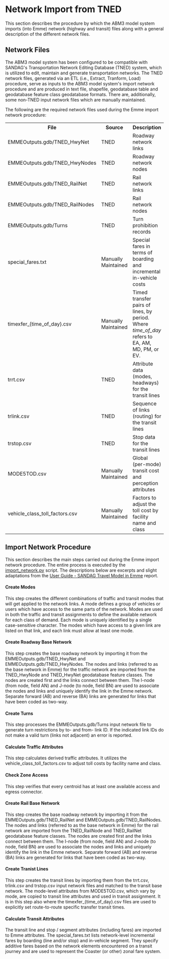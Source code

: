 # Network Import from TNED

This section describes the procedure by which the ABM3 model system imports (into Emme) network (highway and transit) files along with a general description of the different network files.

## Network Files

The ABM3 model system has been configured to be compatible with SANDAG's Transportation Network Editing Database (TNED) system, which is utilized to edit, maintain and generate transportation networks. The TNED network files, generated via an ETL (i.e., Extract, Tranform, Load) procedure, serve as inputs to the ABM3 model system's import network procedure and are produced in text file, shapefile, geodatabase table and geodatabase feature class geodatabase formats. There are, additionally, some non-TNED input network files which are manually maintained.

The following are the required network files used during the Emme import network procedure:

<table>
  <tr>
    <th>File</th>
    <th>Source</h>
    <th>Description</th>
  </tr>
  <tr>
    <td>EMMEOutputs.gdb/TNED_HwyNet</td>
    <td>TNED</td>
    <td>Roadway network links</td>
  </tr>
  <tr>
    <td>EMMEOutputs.gdb/TNED_HwyNodes</td>
    <td>TNED</td>
    <td>Roadway network nodes</td>
  </tr>
  <tr>
    <td>EMMEOutputs.gdb/TNED_RailNet</td>
    <td>TNED</td>
    <td>Rail network links</td>
  </tr>
  <tr>
    <td>EMMEOutputs.gdb/TNED_RailNodes</td>
    <td>TNED</td>
    <td>Rail network nodes</td>
  </tr>
  <tr>
    <td>EMMEOutputs.gdb/Turns</td>
    <td>TNED</td>
    <td>Turn prohibition records</td>
  </tr>
  <tr>
    <td>special_fares.txt</td>
    <td>Manually Maintained</td>
    <td>Special fares in terms of boarding and incremental in-vehicle costs</td>
  </tr>
  <tr>
    <td>timexfer_{time_of_day}.csv</td>
    <td>Manually Maintained</td>
    <td>Timed transfer pairs of lines, by period. Where <i>time_of_day</i> refers to EA, AM, MD, PM, or EV.</td>
  </tr>
  <tr>
    <td>trrt.csv</td>
    <td>TNED</td>
    <td>Attribute data (modes, headways) for the transit lines</td>
  </tr>
  <tr>
    <td>trlink.csv</td>
    <td>TNED</td>
    <td>Sequence of links (routing) for the transit lines</td>
  </tr>
  <tr>
    <td>trstop.csv</td>
    <td>TNED</td>
    <td>Stop data for the transit lines</td>
  </tr>
  <tr>
    <td>MODE5TOD.csv</td>
    <td>Manually Maintained</td>
    <td>Global (per-mode) transit cost and perception attributes</td>
  </tr>
  <tr>
    <td>vehicle_class_toll_factors.csv</td>
    <td>Manually Maintained</td>
    <td>Factors to adjust the toll cost by facility name and class</td>
  </tr>
</table>

## Import Network Procedure

This section describes the main steps carried out during the Emme import network procedure. The entire process is executed by the [import_network.py](https://github.com/SANDAG/ABM/blob/ABM3_develop/src/main/emme/toolbox/import/import_network.py) script. The descriptions below are excerpts and slight adaptations from the [User Guide - SANDAG Travel Model in Emme](https://github.com/SANDAG/ABM/wiki/files/user_guide_sandag_emme.pdf) report.

#### Create Modes

This step creates the different combinations of traffic and transit modes that will get applied to the network links. A mode defines a group of vehicles or users which have access to the same parts of the network. Modes are used in both the traffic and transit assignments to define the available network for each class of demand. Each mode is uniquely identified by a single case-sensitive character. The modes which have access to a given link are listed on that link, and each link must allow at least one mode.

#### Create Roadway Base Network

This step creates the base roadway network by importing it from the EMMEOutputs.gdb/TNED_HwyNet and EMMEOutputs.gdb/TNED_HwyNodes. The nodes and links (referred to as the base network in Emme) for the traffic network are imported from the TNED_HwyNode and TNED_HwyNet geodatabase feature classes. The nodes are created first and the links connect between them. The I-node (from node, field AN) and J-node (to node, field BN) are used to associate the nodes and links and uniquely identify the link in the Emme network. Separate forward (AB) and reverse (BA) links are generated for links that have been coded as two-way. 

#### Create Turns

This step processes the EMMEOutputs.gdb/Turns input network file to generate turn restrictions by to- and from- link ID. If the indicated link IDs do not make a valid turn (links not adjacent) an error is reported.

#### Calculate Traffic Attributes

This step calculates derived traffic attributes. It utilizes the vehicle_class_toll_factors.csv to adjust toll costs by facility name and class.

#### Check Zone Access

This step verifies that every centroid has at least one available access and egress connector.

#### Create Rail Base Network

This step creates the base roadway network by importing it from the EMMEOutputs.gdb/TNED_RailNet and EMMEOutputs.gdb/TNED_RailNodes. The nodes and links (referred to as the base network in Emme) for the rail network are imported from the TNED_RailNode and TNED_RailNet geodatabase feature classes. The nodes are created first and the links connect between them. The I-node (from node, field AN) and J-node (to node, field BN) are used to associate the nodes and links and uniquely identify the link in the Emme network. Separate forward (AB) and reverse (BA) links are generated for links that have been coded as two-way. 

#### Create Tranist Lines

This step creates the transit lines by importing them from the trrt.csv, trlink.csv and trstop.csv input network files and matched to the transit base network. The mode-level attributes from MODE5TOD.csv, which vary by mode, are copied to transit line attributes and used in  transit assignment. It is in this step also where the timexfer_{time_of_day}.csv files are used to explicitly set route-to-route specific transfer transit times.

#### Calculate Transit Attributes

The transit line and stop / segment attributes (including fares) are imported to Emme attributes. The special_fares.txt lists network-level incremental fares by boarding (line and/or stop) and in-vehicle segment. They specify additive fares based on the network elements encountered on a transit journey and are used to represent the Coaster (or other) zonal fare system.